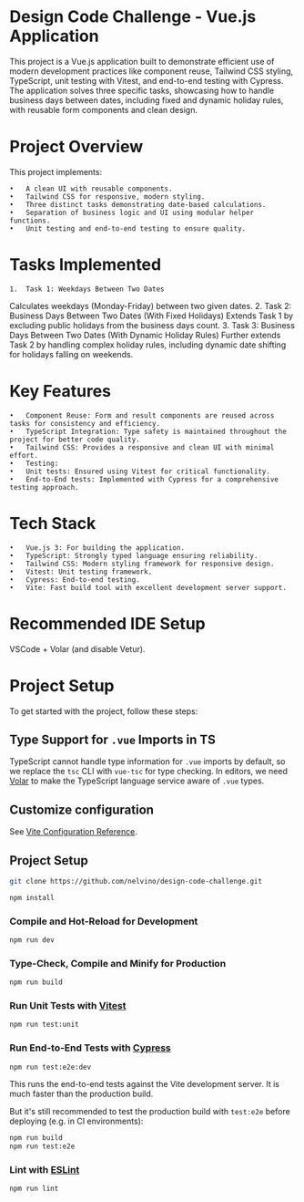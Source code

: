 # Design Code Challenge - Vue.js Application

This project is a Vue.js application built to demonstrate efficient use of modern development practices like component reuse, Tailwind CSS styling, TypeScript, unit testing with Vitest, and end-to-end testing with Cypress. The application solves three specific tasks, showcasing how to handle business days between dates, including fixed and dynamic holiday rules, with reusable form components and clean design.

# Project Overview

This project implements:

	•	A clean UI with reusable components.
	•	Tailwind CSS for responsive, modern styling.
	•	Three distinct tasks demonstrating date-based calculations.
	•	Separation of business logic and UI using modular helper functions.
	•	Unit testing and end-to-end testing to ensure quality.

# Tasks Implemented

	1.	Task 1: Weekdays Between Two Dates
Calculates weekdays (Monday-Friday) between two given dates.
	2.	Task 2: Business Days Between Two Dates (With Fixed Holidays)
Extends Task 1 by excluding public holidays from the business days count.
	3.	Task 3: Business Days Between Two Dates (With Dynamic Holiday Rules)
Further extends Task 2 by handling complex holiday rules, including dynamic date shifting for holidays falling on weekends.

# Key Features

	•	Component Reuse: Form and result components are reused across tasks for consistency and efficiency.
	•	TypeScript Integration: Type safety is maintained throughout the project for better code quality.
	•	Tailwind CSS: Provides a responsive and clean UI with minimal effort.
	•	Testing:
	•	Unit tests: Ensured using Vitest for critical functionality.
	•	End-to-End tests: Implemented with Cypress for a comprehensive testing approach.

# Tech Stack

	•	Vue.js 3: For building the application.
	•	TypeScript: Strongly typed language ensuring reliability.
	•	Tailwind CSS: Modern styling framework for responsive design.
	•	Vitest: Unit testing framework.
	•	Cypress: End-to-end testing.
	•	Vite: Fast build tool with excellent development server support.

# Recommended IDE Setup

VSCode + Volar (and disable Vetur).

# Project Setup

To get started with the project, follow these steps:

## Type Support for `.vue` Imports in TS

TypeScript cannot handle type information for `.vue` imports by default, so we replace the `tsc` CLI with `vue-tsc` for type checking. In editors, we need [Volar](https://marketplace.visualstudio.com/items?itemName=Vue.volar) to make the TypeScript language service aware of `.vue` types.

## Customize configuration

See [Vite Configuration Reference](https://vitejs.dev/config/).

## Project Setup

```sh
git clone https://github.com/nelvino/design-code-challenge.git
```

```sh
npm install
```

### Compile and Hot-Reload for Development

```sh
npm run dev
```

### Type-Check, Compile and Minify for Production

```sh
npm run build
```

### Run Unit Tests with [Vitest](https://vitest.dev/)

```sh
npm run test:unit
```

### Run End-to-End Tests with [Cypress](https://www.cypress.io/)

```sh
npm run test:e2e:dev
```

This runs the end-to-end tests against the Vite development server.
It is much faster than the production build.

But it's still recommended to test the production build with `test:e2e` before deploying (e.g. in CI environments):

```sh
npm run build
npm run test:e2e
```

### Lint with [ESLint](https://eslint.org/)

```sh
npm run lint
```
